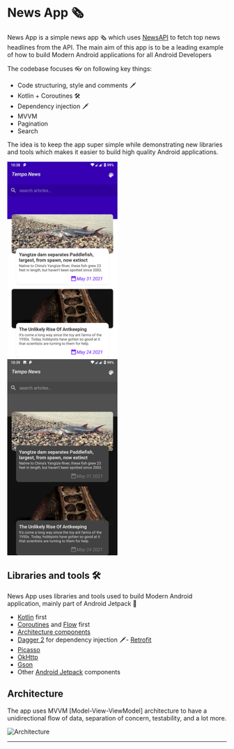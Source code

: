 # News App 🗞

News App is a simple news app 🗞️ which uses [NewsAPI](https://newsapi.org/) to fetch top news headlines from the API. The main aim of this app is to be a leading example of how to build Modern Android applications for all Android Developers

The codebase focuses 👓 on following key things:
- Code structuring, style and comments 🗡
- Kotlin + Coroutines 🛠
- Dependency injection 🗡
- MVVM 
- Pagination
- Search

The idea is to keep the app super simple while demonstrating new libraries and tools which makes it easier to build high quality Android applications.

<img alt="NewsApp Home Page" height="450px" src="https://github.com/ma7madfawzy/NewsAPI/blob/master/screens/home.png" />

<img alt="NewsApp Night Home Page" height="450px" src="https://github.com/ma7madfawzy/NewsAPI/blob/master/screens/dark_home.png" />


## Libraries and tools 🛠

News App uses libraries and tools used to build Modern Android application, mainly part of Android Jetpack 🚀

- [Kotlin](https://kotlinlang.org/) first
- [Coroutines](https://kotlinlang.org/docs/reference/coroutines-overview.html) and [Flow](https://kotlinlang.org/docs/reference/coroutines/flow.html) first
- [Architecture components](https://developer.android.com/topic/libraries/architecture)
- [Dagger 2](https://developer.android.com/training/dependency-injection) for dependency injection 🗡- [Retrofit](https://square.github.io/retrofit/)
- [Picasso](https://square.github.io/picasso/)
- [OkHttp](https://square.github.io/picasso/)
- [Gson](https://square.github.io/okhttp/)
- Other [Android Jetpack](https://developer.android.com/jetpack) components


## Architecture

The app uses MVVM [Model-View-ViewModel] architecture to have a unidirectional flow of data, separation of concern, testability, and a lot more.


![Architecture](https://developer.android.com/topic/libraries/architecture/images/final-architecture.png)

--------------------
